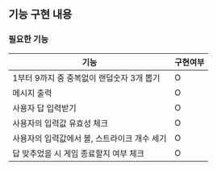 ## 기능 구현 내용

### 필요한 기능

| 기능                             | 구현여부 |
|--------------------------------|------|
| 1부터 9까지 중 중복없이 랜덤숫자 3개 뽑기 | O    |
| 메시지 출력                         | O    |
| 사용자 답 입력받기                     | O    |
| 사용자의 입력값 유효성 체크                | O    |
| 사용자의 입력값에서 볼, 스트라이크 개수 세기      | O    |
| 답 맞추었을 시 게임 종료할지 여부 체크         | O    |
